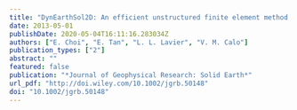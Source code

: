 ```yaml
---
title: "DynEarthSol2D: An efficient unstructured finite element method to study long-term tectonic deformation"
date: 2013-05-01
publishDate: 2020-05-04T16:11:16.283034Z
authors: ["E. Choi", "E. Tan", "L. L. Lavier", "V. M. Calo"]
publication_types: ["2"]
abstract: ""
featured: false
publication: "*Journal of Geophysical Research: Solid Earth*"
url_pdf: "http://doi.wiley.com/10.1002/jgrb.50148"
doi: "10.1002/jgrb.50148"
---
```


